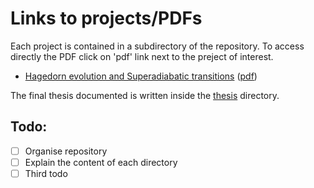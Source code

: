 # Links to projects/PDFs

Each project is contained in a subdirectory of the repository. To access directly the PDF click on 'pdf' link next to the preject of interest.

 - [Hagedorn evolution and Superadiabatic transitions](./hagedorn)    ([pdf](./hagedorn/latexbuild/main_hagedorn.pdf))

The final thesis documented is written inside the [thesis](./thesis) directory.

## Todo:

 - [ ] Organise repository
 - [ ] Explain the content of each directory
 - [ ] Third todo
